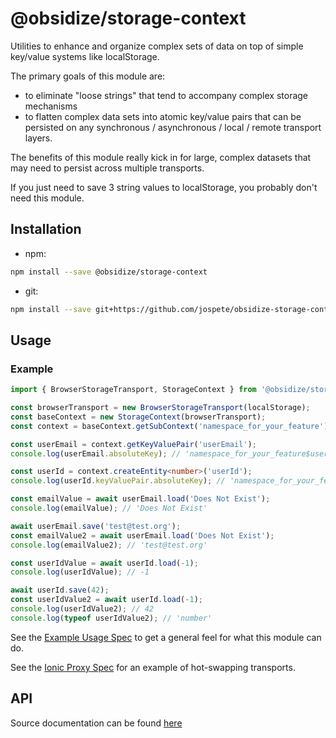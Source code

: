 # @obsidize/storage-context

Utilities to enhance and organize complex sets of data on top of simple key/value systems like localStorage.

The primary goals of this module are:

- to eliminate "loose strings" that tend to accompany complex storage mechanisms
- to flatten complex data sets into atomic key/value pairs that can be persisted on any synchronous / asynchronous / local / remote transport layers.

The benefits of this module really kick in for large, complex datasets that may need to persist across multiple transports.

If you just need to save 3 string values to localStorage, you probably don't need this module.

## Installation

- npm:

```bash
npm install --save @obsidize/storage-context
```

- git:

```bash
npm install --save git+https://github.com/jospete/obsidize-storage-context.git
```

## Usage

### Example

```typescript
import { BrowserStorageTransport, StorageContext } from '@obsidize/storage-context';

const browserTransport = new BrowserStorageTransport(localStorage);
const baseContext = new StorageContext(browserTransport);
const context = baseContext.getSubContext('namespace_for_your_feature');

const userEmail = context.getKeyValuePair('userEmail');
console.log(userEmail.absoluteKey); // 'namespace_for_your_feature$userEmail';

const userId = context.createEntity<number>('userId');
console.log(userId.keyValuePair.absoluteKey); // 'namespace_for_your_feature$userId';

const emailValue = await userEmail.load('Does Not Exist');
console.log(emailValue); // 'Does Not Exist'

await userEmail.save('test@test.org');
const emailValue2 = await userEmail.load('Does Not Exist');
console.log(emailValue2); // 'test@test.org'

const userIdValue = await userId.load(-1);
console.log(userIdValue); // -1

await userId.save(42);
const userIdValue2 = await userId.load(-1);
console.log(userIdValue2); // 42
console.log(typeof userIdValue2); // 'number'
```

See the [Example Usage Spec](https://github.com/jospete/obsidize-storage-context/blob/master/tests/example-usage.spec.ts) to get a general feel for what this module can do.

See the [Ionic Proxy Spec](https://github.com/jospete/obsidize-storage-context/blob/master/tests/example-ionic-storage-proxy.spec.ts) for an example of hot-swapping transports.

## API

Source documentation can be found [here](https://jospete.github.io/obsidize-storage-context/)